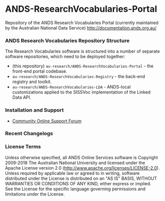 ANDS-ResearchVocabularies-Portal
================================

Repository of the ANDS Research Vocabularies Portal (currently
maintained by the Australian National Data Service)
http://documentation.ands.org.au/

### ANDS Research Vocabularies Repository Structure

The Research Vocabularies software is structured into a number of
separate software repositories, which need to be deployed together:

- (this repository) `au-research/ANDS-ResearchVocabularies-Portal` - the front-end portal codebase.
- `au-research/ANDS-ResearchVocabularies-Registry` - the back-end registry and toolkit.
- `au-research/ANDS-ResearchVocabularies-LDA` - ANDS-local customizations applied to the SISSVoc implementation of the Linked Data API.

### Installation and Support

- [Community Online Support Forum](http://developers.ands.org.au/)

### Recent Changelogs


### License Terms
Unless otherwise specified, all ANDS Online Services software is Copyright 2009-2018 The Australian National University and licensed under the Apache License version 2.0 (http://www.apache.org/licenses/LICENSE-2.0).
Unless required by applicable law or agreed to in writing, software distributed under the License is distributed on an "AS IS" BASIS, WITHOUT WARRANTIES OR CONDITIONS OF ANY KIND, either express or implied. See the License for the specific language governing permissions and limitations under the License.
